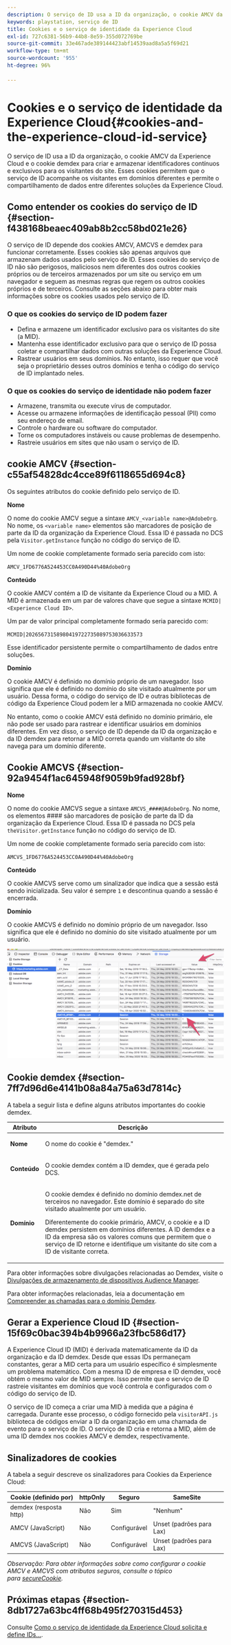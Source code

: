 ```yaml
---
description: O serviço de ID usa a ID da organização, o cookie AMCV da Experience Cloud e o cookie demdex para criar e armazenar identificadores contínuos e exclusivos para os visitantes do site. Esses cookies permitem que o serviço de ID acompanhe os visitantes em domínios diferentes e permite o compartilhamento de dados entre diferentes soluções da Experience Cloud.
keywords: playstation, serviço de ID
title: Cookies e o serviço de identidade da Experience Cloud
exl-id: 727c6381-56b9-44b8-8e59-355d072769be
source-git-commit: 33e467ade389144423abf14539aad8a5a5f69d21
workflow-type: tm+mt
source-wordcount: '955'
ht-degree: 96%

---
```


# Cookies e o serviço de identidade da Experience Cloud{#cookies-and-the-experience-cloud-id-service}

O serviço de ID usa a ID da organização, o cookie AMCV da Experience Cloud e o cookie demdex para criar e armazenar identificadores contínuos e exclusivos para os visitantes do site. Esses cookies permitem que o serviço de ID acompanhe os visitantes em domínios diferentes e permite o compartilhamento de dados entre diferentes soluções da Experience Cloud.

## Como entender os cookies do serviço de ID {#section-f438168beaec409ab8b2cc58bd021e26}

O serviço de ID depende dos cookies AMCV, AMCVS e demdex para funcionar corretamente. Esses cookies são apenas arquivos que armazenam dados usados pelo serviço de ID. Esses cookies do serviço de ID não são perigosos, maliciosos nem diferentes dos outros cookies próprios ou de terceiros armazenados por um site ou serviço em um navegador e seguem as mesmas regras que regem os outros cookies próprios e de terceiros. Consulte as seções abaixo para obter mais informações sobre os cookies usados pelo serviço de ID.

### O que os cookies do serviço de ID podem fazer

* Defina e armazene um identificador exclusivo para os visitantes do site (a MID).
* Mantenha esse identificador exclusivo para que o serviço de ID possa coletar e compartilhar dados com outras soluções da Experience Cloud.
* Rastrear usuários em seus domínios. No entanto, isso requer que você seja o proprietário desses outros domínios e tenha o código do serviço de ID implantado neles.

### O que os cookies do serviço de identidade não podem fazer

* Armazene, transmita ou execute vírus de computador.
* Acesse ou armazene informações de identificação pessoal (PII) como seu endereço de email.
* Controle o hardware ou software do computador.
* Torne os computadores instáveis ou cause problemas de desempenho.
* Rastreie usuários em sites que não usam o serviço de ID.

## cookie AMCV {#section-c55af54828dc4cce89f6118655d694c8}

Os seguintes atributos do cookie definido pelo serviço de ID.

**Nome**

O nome do cookie AMCV segue a sintaxe `AMCV_<variable name>@AdobeOrg`. No nome, os `<variable name>` elementos são marcadores de posição de parte da ID da organização da Experience Cloud. Essa ID é passada no DCS pela `Visitor.getInstance` função no código do serviço de ID.

Um nome de cookie completamente formado seria parecido com isto:

```
AMCV_1FD6776A524453CC0A490D44%40AdobeOrg
```

**Conteúdo**

O cookie AMCV contém a ID de visitante da Experience Cloud ou a MID. A MID é armazenada em um par de valores chave que segue a sintaxe `MCMID|<Experience Cloud ID>`.

Um par de valor principal completamente formado seria parecido com:

```
MCMID|20265673158980419722735089753036633573
```

Esse identificador persistente permite o compartilhamento de dados entre soluções.

**Domínio**

O cookie AMCV é definido no domínio próprio de um navegador. Isso significa que ele é definido no domínio do site visitado atualmente por um usuário. Dessa forma, o código do serviço de ID e outras bibliotecas de código da Experience Cloud podem ler a MID armazenada no cookie AMCV.

No entanto, como o cookie AMCV está definido no domínio primário, ele não pode ser usado para rastrear e identificar usuários em domínios diferentes. Em vez disso, o serviço de ID depende da ID da organização e da ID demdex para retornar a MID correta quando um visitante do site navega para um domínio diferente.

## Cookie AMCVS {#section-92a9454f1ac645948f9059b9fad928bf}

**Nome**

O nome do cookie AMCVS segue a sintaxe `AMCVS_####@AdobeOrg`. No nome, os elementos #### são marcadores de posição de parte da ID da organização da Experience Cloud. Essa ID é passada no DCS pela `theVisitor.getInstance` função no código do serviço de ID.

Um nome de cookie completamente formado seria parecido com isto:

```
AMCVS_1FD6776A524453CC0A490D44%40AdobeOrg
```

**Conteúdo**

O cookie AMCVS serve como um sinalizador que indica que a sessão está sendo inicializada. Seu valor é sempre `1` e descontinua quando a sessão é encerrada.

**Domínio**

O cookie AMCVS é definido no domínio próprio de um navegador. Isso significa que ele é definido no domínio do site visitado atualmente por um usuário.

![](assets/AMCVS-cookie.png)

## Cookie demdex {#section-7ff7d96d6e4141b08a84a75a63d7814c}

A tabela a seguir lista e define alguns atributos importantes do cookie demdex.

<table id="table_18E3CAF3550E4BB6A199736AACE39202"> 
 <thead> 
  <tr> 
   <th colname="col1" class="entry"> Atributo </th> 
   <th colname="col2" class="entry"> Descrição </th> 
  </tr> 
 </thead>
 <tbody> 
  <tr> 
   <td colname="col1"> <p> <b>Nome</b> </p> </td> 
   <td colname="col2"> <p>O nome do cookie é "demdex." </p> </td> 
  </tr> 
  <tr> 
   <td colname="col1"> <p> <b>Conteúdo</b> </p> </td> 
   <td colname="col2"> <p>O cookie demdex contém a ID demdex, que é gerada pelo DCS. </p> </td> 
  </tr> 
  <tr> 
   <td colname="col1"> <p> <b>Domínio</b> </p> </td> 
   <td colname="col2"> <p>O cookie demdex é definido no domínio demdex.net de terceiros no navegador. Este domínio é separado do site visitado atualmente por um usuário. </p> <p>Diferentemente do cookie primário, AMCV, o cookie e a ID demdex persistem em domínios diferentes. A ID demdex e a ID da empresa são os valores comuns que permitem que o serviço de ID retorne e identifique um visitante do site com a ID de visitante correta. </p> </td> 
  </tr> 
 </tbody> 
</table>

Para obter informações sobre divulgações relacionadas ao Demdex, visite o [Divulgações de armazenamento de dispositivos Audience Manager](https://aam-iab-tcf-vendor.s3.amazonaws.com/aam_device_storage_disclosures.json).

Para obter informações relacionadas, leia a documentação em [Compreender as chamadas para o domínio Demdex](https://experienceleague.adobe.com/docs/audience-manager/user-guide/reference/demdex-calls.html?lang=pt-BR).

## Gerar a Experience Cloud ID {#section-15f69c0bac394b4b9966a23fbc586d17}

A Experience Cloud ID (MID) é derivada matematicamente da ID da organização e da ID demdex. Desde que essas IDs permaneçam constantes, gerar a MID certa para um usuário específico é simplesmente um problema matemático. Com a mesma ID de empresa e ID demdex, você obtém o mesmo valor de MID sempre. Isso permite que o serviço de ID rastreie visitantes em domínios que você controla e configurados com o código do serviço de ID.

O serviço de ID começa a criar uma MID à medida que a página é carregada. Durante esse processo, o código fornecido pela `visitorAPI.js` biblioteca de códigos enviar a ID da organização em uma chamada de evento para o serviço de ID. O serviço de ID cria e retorna a MID, além de uma ID demdex nos cookies AMCV e demdex, respectivamente.

## Sinalizadores de cookies

A tabela a seguir descreve os sinalizadores para Cookies da Experience Cloud:

| Cookie (definido por) | httpOnly | Seguro | SameSite |
|--- |--- |--- |--- |
| demdex (resposta http) | Não | Sim | &quot;Nenhum&quot; |
| AMCV (JavaScript) | Não | Configurável | Unset (padrões para Lax) |
| AMCVS (JavaScript) | Não | Configurável | Unset (padrões para Lax) |

*Observação: Para obter informações sobre como configurar o cookie AMCV e AMCVS com atributos seguros, consulte o tópico para [secureCookie](../library/function-vars/securecookie.md).*

## Próximas etapas {#section-8db1727a63bc4ff68b495f270315d453}

Consulte [Como o serviço de identidade da Experience Cloud solicita e define IDs...](../introduction/id-request.md#concept-2caacebb1d244402816760e9b8bcef6a).
